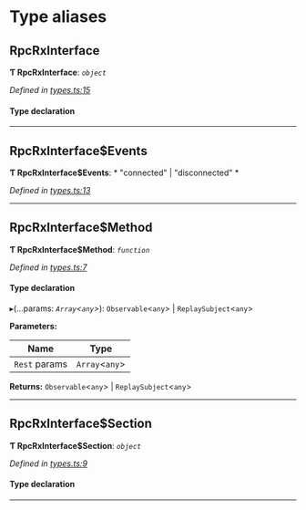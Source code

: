 

# Type aliases

<a id="rpcrxinterface"></a>

##  RpcRxInterface

**Ƭ RpcRxInterface**: *`object`*

*Defined in [types.ts:15](https://github.com/polkadot-js/api/blob/b52a86e/packages/rpc-rx/src/types.ts#L15)*

#### Type declaration

___
<a id="rpcrxinterface_events"></a>

##  RpcRxInterface$Events

**Ƭ RpcRxInterface$Events**: * "connected" &#124; "disconnected"
*

*Defined in [types.ts:13](https://github.com/polkadot-js/api/blob/b52a86e/packages/rpc-rx/src/types.ts#L13)*

___
<a id="rpcrxinterface_method"></a>

##  RpcRxInterface$Method

**Ƭ RpcRxInterface$Method**: *`function`*

*Defined in [types.ts:7](https://github.com/polkadot-js/api/blob/b52a86e/packages/rpc-rx/src/types.ts#L7)*

#### Type declaration
▸(...params: *`Array`<`any`>*):  `Observable`<`any`> &#124; `ReplaySubject`<`any`>

**Parameters:**

| Name | Type |
| ------ | ------ |
| `Rest` params | `Array`<`any`> |

**Returns:**  `Observable`<`any`> &#124; `ReplaySubject`<`any`>

___
<a id="rpcrxinterface_section"></a>

##  RpcRxInterface$Section

**Ƭ RpcRxInterface$Section**: *`object`*

*Defined in [types.ts:9](https://github.com/polkadot-js/api/blob/b52a86e/packages/rpc-rx/src/types.ts#L9)*

#### Type declaration

[index: `string`]: [RpcRxInterface$Method](_types_.md#rpcrxinterface_method)

___

